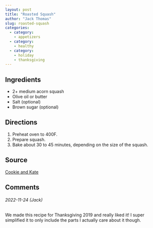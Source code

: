 ```yaml
---
layout: post
title: "Roasted Squash"
author: "Jack Thomas"
slug: roasted-squash
categories:
  - category:
    - appetizers
  - category:
    - healthy
  - category:
    - holiday
    - thanksgiving
---
```


## Ingredients

- 2+ medium acorn squash
- Olive oil or butter
- Salt (optional)
- Brown sugar (optional)

## Directions

1. Preheat oven to 400F.
2. Prepare squash.
3. Bake about 30 to 45 minutes, depending on the size of the squash.

## Source

[Cookie and Kate](https://cookieandkate.com/roasted-acorn-squash-recipe/)

## Comments

###### 2022-11-24 (Jack)

We made this recipe for Thanksgiving 2019 and really liked it! I super simplified it to only include the parts I actually care about it though.
